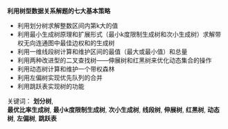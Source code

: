 ﻿**利用树型数据关系解题的七大基本策略**
+ 利用划分树求解整数区间内第k大的值
+ 利用最小生成树原理和扩展形式（最小k度限制生成树和次小生成树）求解带权无向连通图中最佳边权和的生成树
+ 利用一维线段树计算和维护区间的最值（最大或最小值）和总量
+ 利用两种改进型的二叉查找树——伸展树和红黑树来优化动态集合的操作
+ 利用动态树计算和维护一个带权森林
+ 利用左偏树实现优先队列的合并
+ 利用跳跃表实现树的功能


关键词：
        **划分树**,   
        **最优比率生成树**,
        **最小k度限制生成树**,
        **次小生成树**,
        **线段树**,
        **伸展树**,
        **红黑树**,
        **动态树**,
        **左偏树**,
        **跳跃表**
        
        



